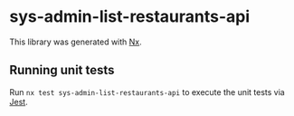 # sys-admin-list-restaurants-api

This library was generated with [Nx](https://nx.dev).

## Running unit tests

Run `nx test sys-admin-list-restaurants-api` to execute the unit tests via [Jest](https://jestjs.io).
